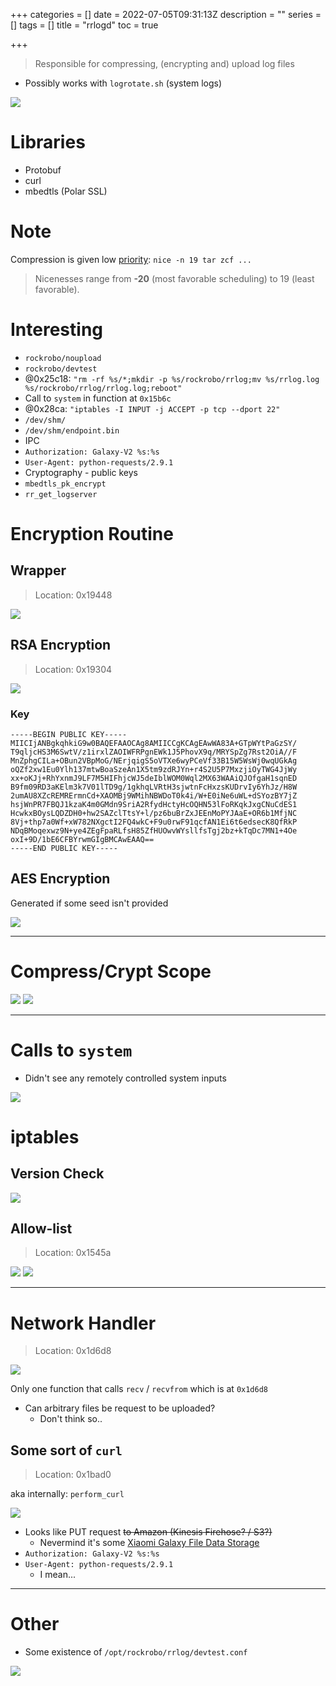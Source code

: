 +++
categories = []
date = 2022-07-05T09:31:13Z
description = ""
series = []
tags = []
title = "rrlogd"
toc = true

+++
> Responsible for compressing, (encrypting and) upload log files

* Possibly works with `logrotate.sh` (system logs)

![](/uploads/20220705-snipaste_2022-07-05_19-30-19.jpg)

# Libraries

* Protobuf
* curl
* mbedtls (Polar SSL)

# Note

Compression is given low [priority](https://linux.die.net/man/1/nice): `nice -n 19 tar zcf ...`

> Nicenesses range from **-20** (most favorable scheduling) to 19 (least favorable).

# Interesting

* `rockrobo/noupload`
* `rockrobo/devtest`
* @0x25c18: `"rm -rf %s/*;mkdir -p %s/rockrobo/rrlog;mv %s/rrlog.log %s/rockrobo/rrlog/rrlog.log;reboot"`
* Call to `system` in function at `0x15b6c`
* @0x28ca: `"iptables -I INPUT -j ACCEPT -p tcp --dport 22"`
* `/dev/shm/`
* `/dev/shm/endpoint.bin`
* IPC
* `Authorization: Galaxy-V2 %s:%s`
* `User-Agent: python-requests/2.9.1`
* Cryptography - public keys
* `mbedtls_pk_encrypt`
* `rr_get_logserver`

# Encryption Routine

## Wrapper

> Location: 0x19448

![](/uploads/20220705-snipaste_2022-07-05_20-26-04.jpg)

## RSA Encryption

> Location: 0x19304

![](/uploads/20220705-snipaste_2022-07-05_20-20-34.jpg)

### Key

    -----BEGIN PUBLIC KEY-----
    MIICIjANBgkqhkiG9w0BAQEFAAOCAg8AMIICCgKCAgEAwWA83A+GTpWYtPaGzSY/
    T9qljcHS3M6SwtV/z1irxlZAOIWFRPgnEWk1J5PhovX9q/MRYSpZg7Rst2OiA//F
    MnZphgCILa+OBun2VBpMoG/NErjqigS5oVTXe6wyPCeVf33B15W5WsWj0wqUGkAg
    oQZf2xw1Eu0Ylh137mtwBoaSzeAn1X5tm9zdRJYn+r4S2U5P7MxzjiOyTWG4JjWy
    xx+oKJj+RhYxnmJ9LF7M5HIFhjcWJ5deIblWOM0Wql2MX63WAAiQJOfgaH1sqnED
    B9fm09RD3aKElm3k7V01lTD9g/1gkhqLVRtH3sjwtnFcHxzsKUDrvIy6YhJz/H8W
    2umAU8XZcREMRErmnCd+XAOMBj9WMihNBWDoT0k4i/W+E0iNe6uWL+dSYozBY7jZ
    hsjWnPR7FBQJ1kzaK4m0GMdn9SriA2RfydHctyHcOQHN53lFoRKqkJxgCNuCdES1
    HcwkxBOysLQDZDH0+hw2SAZclTtsY+l/pz6buBrZxJEEnMoPYJAaE+OR6b1MfjNC
    8Vj+thp7a0Wf+xW782NXgctI2FQ4wkC+F9u0rwF91qcfAN1Ei6t6edsecK8QfRkP
    NDqBMoqexwz9N+ye4ZEgFpaRLfsH85ZfHUOwvWYsllfsTgj2bz+kTqDc7MN1+4Oe
    oxI+9D/1bE6CFBYrwmGIgBMCAwEAAQ==
    -----END PUBLIC KEY-----

## AES Encryption

Generated if some seed isn't provided

![](/uploads/20220705-snipaste_2022-07-05_20-35-00.jpg)

***

# Compress/Crypt Scope

![](/uploads/20220705-snipaste_2022-07-05_20-36-52.jpg) ![](/uploads/20220705-snipaste_2022-07-05_20-37-49.jpg)

***

# Calls to `system`

* Didn't see any remotely controlled system inputs

![](/uploads/20220705-snipaste_2022-07-05_20-33-03.jpg)

# iptables

## Version Check

![](/uploads/20220705-snipaste_2022-07-05_20-53-02.jpg)

## Allow-list

> Location: 0x1545a

![](/uploads/20220705-snipaste_2022-07-05_20-57-36.jpg) ![](/uploads/20220705-snipaste_2022-07-05_20-58-04.jpg)

***

# Network Handler

> Location: 0x1d6d8

![](/uploads/20220705-snipaste_2022-07-05_21-34-32.jpg)

Only one function that calls `recv` / `recvfrom` which is at `0x1d6d8`

* Can arbitrary files be request to be uploaded?
  * Don't think so..

## Some sort of `curl`

> Location: 0x1bad0

aka internally: `perform_curl`

![](/uploads/20220705-snipaste_2022-07-05_21-37-51.jpg)

* Looks like PUT request <s>to Amazon (Kinesis Firehose? / S3?)</s>
  * Nevermind it's some [Xiaomi Galaxy File Data Storage](http://docs.api.xiaomi.com/en/fds/)
* `Authorization: Galaxy-V2 %s:%s`
* `User-Agent: python-requests/2.9.1`
  * I mean...

***

# Other

* Some existence of `/opt/rockrobo/rrlog/devtest.conf`

![](/uploads/20220705-snipaste_2022-07-05_22-26-06.jpg)
